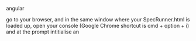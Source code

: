 angular


go to your browser, and in the same window where your SpecRunner.html is loaded up, open your console (Google Chrome shortcut is cmd + option + i) and at the prompt intitialise an




